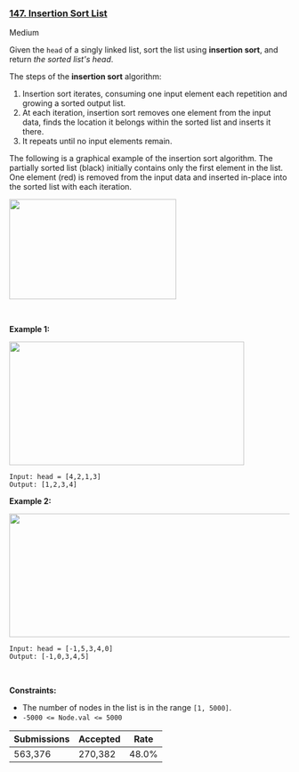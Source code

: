 ### [147. Insertion Sort List](https://leetcode.com/problems/insertion-sort-list/)

Medium

Given the `` head `` of a singly linked list, sort the list using __insertion sort__, and return _the sorted list's head_.

The steps of the __insertion sort__ algorithm:

1.   Insertion sort iterates, consuming one input element each repetition and growing a sorted output list.
2.   At each iteration, insertion sort removes one element from the input data, finds the location it belongs within the sorted list and inserts it there.
3.   It repeats until no input elements remain.

The following is a graphical example of the insertion sort algorithm. The partially sorted list (black) initially contains only the first element in the list. One element (red) is removed from the input data and inserted in-place into the sorted list with each iteration.

<img alt="" src="https://upload.wikimedia.org/wikipedia/commons/0/0f/Insertion-sort-example-300px.gif" style="height:180px; width:300px"/>

 

__Example 1:__

<img alt="" src="https://assets.leetcode.com/uploads/2021/03/04/sort1linked-list.jpg" style="width: 422px; height: 222px;"/>

```
Input: head = [4,2,1,3]
Output: [1,2,3,4]
```

__Example 2:__

<img alt="" src="https://assets.leetcode.com/uploads/2021/03/04/sort2linked-list.jpg" style="width: 542px; height: 222px;"/>

```
Input: head = [-1,5,3,4,0]
Output: [-1,0,3,4,5]
```

 

__Constraints:__

*   The number of nodes in the list is in the range `` [1, 5000] ``.
*   `` -5000 <= Node.val <= 5000 ``

| Submissions    | Accepted     | Rate   |
| -------------- | ------------ | ------ |
| 563,376 | 270,382 | 48.0% |